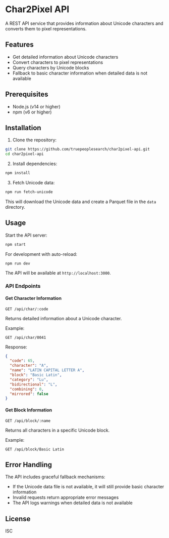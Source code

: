 # Char2Pixel API

A REST API service that provides information about Unicode characters and converts them to pixel representations.

## Features

- Get detailed information about Unicode characters
- Convert characters to pixel representations
- Query characters by Unicode blocks
- Fallback to basic character information when detailed data is not available

## Prerequisites

- Node.js (v14 or higher)
- npm (v6 or higher)

## Installation

1. Clone the repository:
```bash
git clone https://github.com/truepeoplesearch/char2pixel-api.git
cd char2pixel-api
```

2. Install dependencies:
```bash
npm install
```

3. Fetch Unicode data:
```bash
npm run fetch-unicode
```

This will download the Unicode data and create a Parquet file in the `data` directory.

## Usage

Start the API server:
```bash
npm start
```

For development with auto-reload:
```bash
npm run dev
```

The API will be available at `http://localhost:3000`.

### API Endpoints

#### Get Character Information
```
GET /api/char/:code
```
Returns detailed information about a Unicode character.

Example:
```
GET /api/char/0041
```
Response:
```json
{
  "code": 65,
  "character": "A",
  "name": "LATIN CAPITAL LETTER A",
  "block": "Basic Latin",
  "category": "Lu",
  "bidirectional": "L",
  "combining": 0,
  "mirrored": false
}
```

#### Get Block Information
```
GET /api/block/:name
```
Returns all characters in a specific Unicode block.

Example:
```
GET /api/block/Basic Latin
```

## Error Handling

The API includes graceful fallback mechanisms:
- If the Unicode data file is not available, it will still provide basic character information
- Invalid requests return appropriate error messages
- The API logs warnings when detailed data is not available

## License

ISC

